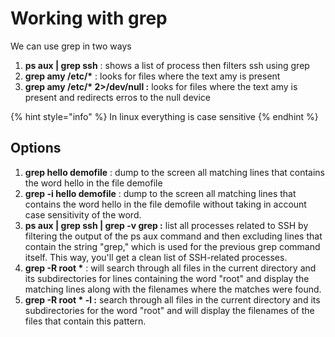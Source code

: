 # Working with grep

We can use grep in  two ways

1. **ps aux | grep ssh** : shows a list of process then filters ssh using grep
2. **grep amy  /etc/\*** : looks for files where the text amy is present
3. **grep amy  /etc/\*  2>/dev/null :** looks for files where the text amy is present and redirects erros to the null device

{% hint style="info" %}
In linux everything is case sensitive
{% endhint %}

## Options

1. **grep hello demofile** : dump to the screen all matching lines that contains the word hello in the file demofile
2. **grep -i hello demofile** : dump to the screen all matching lines that contains the word hello in the file demofile without taking in account case sensitivity of the word.&#x20;
3. **ps aux | grep ssh | grep -v grep :** list all processes related to SSH by filtering the output of the ps aux command and then excluding lines that contain the string "grep," which is used for the previous grep command itself. This way, you'll get a clean list of SSH-related processes.
4. **grep -R root \*** : will search through all files in the current directory and its subdirectories for lines containing the word "root" and display the matching lines along with the filenames where the matches were found.
5. **grep -R root \* -l :** search through all files in the current directory and its subdirectories for the word "root" and will display the filenames of the files that contain this pattern.



